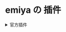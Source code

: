 # emiya の 插件

<details>
  <summary>
    官方插件
  </summary>

  <table>
    <tr>
      <th>插件名</th>
      <th>作者</th>
      <th>描述</th>
    </tr>
    <tr>
      <td>
        <a href="https://github.com/MrWhite416/plug">plug</a>
      </td>
      <td>
        <a href="https://github.com/MrWhite416/">MrWhite416</a>
      </td>
      <td>
        <a>emmmm</a>
      </td>
    </tr>
    <tr>
      <td>
        <a href="https://github.com/Hananemu/emiya-game-plugins">龙趴</a>
      </td>
      <td>
        <a href="https://github.com/Hananemu">Hananemu</a>
      </td>
      <td>
        <a>文字游戏</a>
      </td>
    </tr>
  </table>
</details>